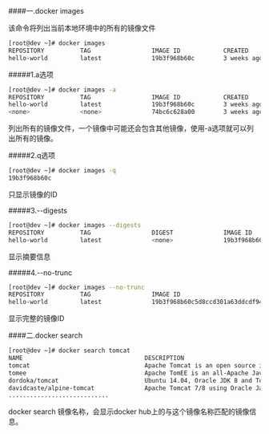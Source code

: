 ####一.docker images

该命令将列出当前本地环境中的所有的镜像文件

~~~bash
[root@dev ~]# docker images
REPOSITORY          TAG                 IMAGE ID            CREATED             VIRTUAL SIZE
hello-world         latest              19b3f968b60c        3 weeks ago         1.84 kB
~~~

#####1.a选项

~~~bash
[root@dev ~]# docker images -a
REPOSITORY          TAG                 IMAGE ID            CREATED             VIRTUAL SIZE
hello-world         latest              19b3f968b60c        3 weeks ago         1.84 kB
<none>              <none>              74bc6c628a00        3 weeks ago         1.84 kB
~~~

列出所有的镜像文件，一个镜像中可能还会包含其他镜像，使用-a选项就可以列出所有的镜像。

#####2.q选项

~~~bash
[root@dev ~]# docker images -q
19b3f968b60c
~~~

只显示镜像的ID

#####3.--digests

~~~bash
[root@dev ~]# docker images --digests
REPOSITORY          TAG                 DIGEST              IMAGE ID            CREATED             VIRTUAL SIZE
hello-world         latest              <none>              19b3f968b60c        3 weeks ago         1.84 kB
~~~

显示摘要信息

#####4.--no-trunc

~~~bash
[root@dev ~]# docker images --no-trunc
REPOSITORY          TAG                 IMAGE ID                                                           CREATED             VIRTUAL SIZE
hello-world         latest              19b3f968b60c5d8ccd301a63ddcdf94ba8ecd7e4df5002cca0f12f136239f8e0   3 weeks ago         1.84 kB
~~~

显示完整的镜像ID

####二.docker search

~~~bash
[root@dev ~]# docker search tomcat
NAME                                  DESCRIPTION                                     STARS     OFFICIAL   AUTOMATED
tomcat                                Apache Tomcat is an open source implementa...   2058      [OK]       
tomee                                 Apache TomEE is an all-Apache Java EE cert...   56        [OK]       
dordoka/tomcat                        Ubuntu 14.04, Oracle JDK 8 and Tomcat 8 ba...   49                   [OK]
davidcaste/alpine-tomcat              Apache Tomcat 7/8 using Oracle Java 7/8 wi...   30                   [OK]
............................
~~~

docker search 镜像名称，会显示docker hub上的与这个镜像名称匹配的镜像信息。